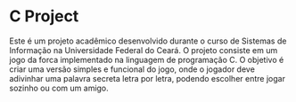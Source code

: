 # C Project
 Este é um projeto acadêmico desenvolvido durante o curso de Sistemas de Informação na Universidade Federal do Ceará. O projeto consiste em um jogo da forca implementado na linguagem de programação C. O objetivo é criar uma versão simples e funcional do jogo, onde o jogador deve adivinhar uma palavra secreta letra por letra, podendo escolher entre jogar sozinho ou com um amigo.
